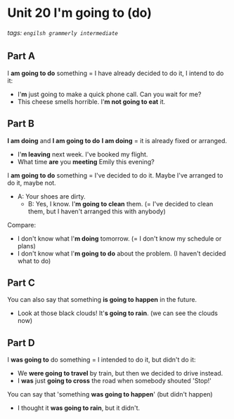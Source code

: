 # Unit 20 I'm going to (do)
###### tags: `engilsh grammerly intermediate`

## Part A 
I **am going to do** something = I have already decided to do it, I intend to do it:
- I'**m** just going to make a quick phone call. Can you wait for me?
- This cheese smells horrible. I'**m not going to eat** it.

## Part B
**I am doing** and **I am going to do**
**I am doing** = it is already fixed or arranged.
- I'**m leaving** next week. I've booked my flight.
- What time **are** you **meeting** Emily this evening?

I **am going to do** something = I've decided to do it. Maybe I've arranged to do it, maybe not.
- A: Your shoes are dirty.
    - B: Yes, I know. I'**m going to clean** them. (= I've decided to clean them, but I haven't arranged this with anybody)

Compare:
- I don't know what I'**m doing** tomorrow. (= I don't know my schedule or plans)
- I don't know what I'**m going to do** about the problem. (I haven't decided what to do)

## Part C
You can also say that something **is going to happen** in the future.
- Look at those black clouds! It'**s going to rain**. (we can see the clouds now)

## Part D
I **was going to** do something = I intended to do it, but didn't do it:
- We **were going to travel** by train, but then we decided to drive instead.
- I **was** just **going to cross** the road when somebody shouted 'Stop!'

You can say that 'something **was going to happen**' (but didn't happen)
- I thought it **was going to rain**, but it didn't.